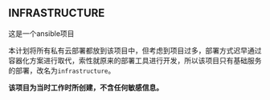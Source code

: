INFRASTRUCTURE
---

这是一个ansible项目

本计划将所有私有云部署都放到该项目中，但考虑到项目过多，部署方式迟早通过容器化方案进行取代，索性就原来的部署工具进行开发，所以该项目只有基础服务的部署，改名为`infrastructure`。

__该项目为当时工作时所创建，不含任何敏感信息。__
